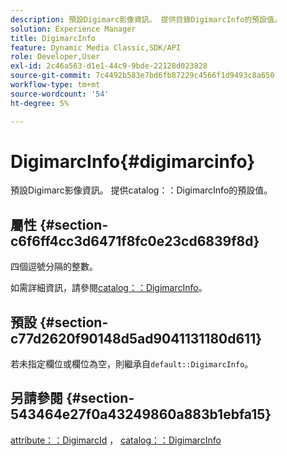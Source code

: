 ```yaml
---
description: 預設Digimarc影像資訊。 提供目錄DigimarcInfo的預設值。
solution: Experience Manager
title: DigimarcInfo
feature: Dynamic Media Classic,SDK/API
role: Developer,User
exl-id: 2c46a563-d1e1-44c9-9bde-22128d023828
source-git-commit: 7c4492b583e7bd6fb87229c4566f1d9493c8a650
workflow-type: tm+mt
source-wordcount: '54'
ht-degree: 5%

---
```


# DigimarcInfo{#digimarcinfo}

預設Digimarc影像資訊。 提供catalog：：DigimarcInfo的預設值。

## 屬性 {#section-c6f6ff4cc3d6471f8fc0e23cd6839f8d}

四個逗號分隔的整數。

如需詳細資訊，請參閱[catalog：：DigimarcInfo](/help/aem-is-ir-api/is-api/image-catalog/image-serving-api-ref/c-image-catalog-reference/c-image-svg-data-reference/c-image-data-reference/r-digimarcinfo-cat.md)。

## 預設 {#section-c77d2620f90148d5ad9041131180d611}

若未指定欄位或欄位為空，則繼承自`default::DigimarcInfo`。

## 另請參閱 {#section-543464e27f0a43249860a883b1ebfa15}

[attribute：：DigimarcId](../../../../../is-api/image-catalog/image-serving-api-ref/c-image-catalog-reference/c-attributes-reference/r-digimarcid.md#reference-33e3eca7f1874510904e5c8645cecd68) ， [catalog：：DigimarcInfo](../../../../../is-api/image-catalog/image-serving-api-ref/c-image-catalog-reference/c-image-svg-data-reference/c-image-data-reference/r-digimarcinfo-cat.md#reference-4925764ed683466bb7af4b807c86f8ba)

